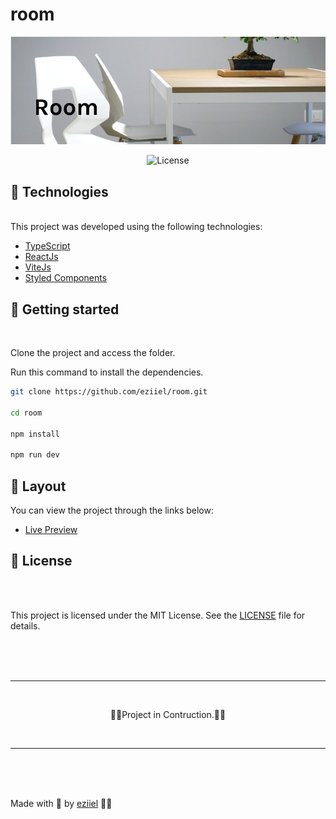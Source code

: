 # room

<p align="center" >

<img src=".github/room.jpg" alt="room">

</p>
<p align="center">
    <img  src="https://img.shields.io/static/v1?label=license&message=MIT&color=0B1E8A&labelColor=E85937" alt="License">
</p>

## 🧪 Technologies
<br>
This project was developed using the following technologies:


- [TypeScript](https://www.typescriptlang.org/)
- [ReactJs](https://reactjs.org/)
- [ViteJs](https://vitejs.dev/)
- [Styled Components](https://styled-components.com/)



## 🚀 Getting started
<br>

Clone the project and access the folder.

Run this command to install the dependencies.

```bash
git clone https://github.com/eziiel/room.git

cd room

npm install

npm run dev
```

## 🔖 Layout

You can view the project through the links below:

- [Live Preview](#)

## 📝 License


<br>
<br>

This project is licensed under the MIT License. See the [LICENSE](https://opensource.org/licenses/MIT) file for details.


<br>
<br>
<br>

<hr>
<br>
<p align="center">🚧🔧Project in Contruction.🔧🚧 </p>
<br>




<hr>
<br>
<br>
<br>

Made with 💜 by [eziiel](https://github.com/eziiel) 🙌🚀

